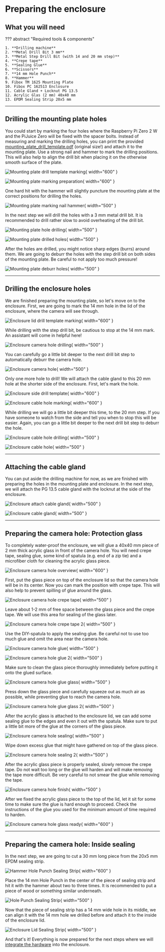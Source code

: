 # Preparing the enclosure

## What you will need

??? abstract "Required tools & components"

    1. **Drilling machine**
    2. **Metal Drill Bit 3 mm**
    3. **Metal Step Drill Bit (with 14 and 20 mm step)**
    4. **Crepe tape**
    5. **Sealing Glue**
    6. **Scissors**
    7. **14 mm Hole Punch**
    8. **Hammer**
    9. Fibox TM 1625 Mounting Plate
    10. Fibox PC 162513 Enclosure
    11. Cable Gland + Locknut PG 13.5
    12. Acrylic Glas (2 mm) 40x40 mm
    13. EPDM Sealing Strip 20x5 mm

---

## Drilling the mounting plate holes

You could start by marking the four holes where the Raspberry Pi Zero 2 W and
the PiJuice Zero will be fixed with the spacer bolts. Instead of measuring and
marking the drilling holes, you can print the provided
[mounting_plate_drill_template.pdf](githublink) (original size!) and attach it
to the mounting plate. Use a strong nail and hammer to mark the drilling
positions. This will also help to align the drill bit when placing it on the
otherwise smooth surface of the plate.

![Mounting plate drill template marking](assets/images/mounting_plate_drill_template+marking.jpg){ width="600" }

![Mounting plate marking preparation](assets/images/mounting_plate_preparation.jpg){ width="600" }

One hard hit with the hammer will slightly puncture the mounting plate at the
correct positions for drilling the holes.

![Mounting plate marking nail hammer](assets/images/mounting_plate_hole_marking.jpg){ width="500" }

In the next step we will drill the holes with a 3 mm metal drill bit. It is
recommended to drill rather slow to avoid overheating of the drill bit.

![Mounting plate hole drilling](assets/images/mounting_plate_hole_drilling.jpg){ width="500" }

![Mounting plate drilled holes](assets/images/mounting_plate_holes.jpg){ width="500" }

After the holes are drilled, you might notice sharp edges (burrs) around them.
We are going to deburr the holes with the step drill bit on both sides of the
mounting plate. Be careful to not apply too much pressure!

![Mounting plate deburr holes](assets/images/mounting_plate_holes_deburr.jpg){ width="500" }

---

## Drilling the enclosure holes

We are finished preparing the mounting plate, so let's move on to the
enclosure. First, we are going to mark the 14 mm hole in the lid of the
enclosure, where the camera will see through.

![Enclosure lid drill template marking](assets/images/enclosure_lid_drill_template+marking.jpg){ width="600" }

While drilling with the step drill bit, be cautious to stop at the 14 mm mark.
An assistant will come in helpful here!

![Enclosure camera hole drilling](assets/images/enclosure_camera_hole_drilling.jpg){ width="500" }

You can carefully go a little bit deeper to the next drill bit step to
automatically deburr the camera hole.

![Enclosure camera hole](assets/images/enclosure_camera_hole.jpg){ width="500" }

Only one more hole to drill! We will attach the cable gland to this 20 mm hole
at the shorter side of the enclosure. First, let's mark the hole.

![Enclosure side drill template](assets/images/enclosure_side_drill_template.png){ width="600" }

![Enclosure cable hole marking](assets/images/enclosure_cable_hole_marking.jpg){ width="600" }

While drilling we will go a little bit deeper this time, to the 20 mm step. If
you have someone to watch from the side and tell you when to stop this will be
easier. Again, you can go a little bit deeper to the next drill bit step to
deburr the hole.

![Enclosure cable hole drilling](assets/images/enclosure_cable_hole_drilling.jpg){ width="500" }

![Enclosure cable hole](assets/images/enclosure_cable_hole.jpg){ width="500" }

---

## Attaching the cable gland

You can put aside the drilling machine for now, as we are finished with
preparing the holes in the mounting plate and enclosure. In the next step, we
will attach the PG 13.5 cable gland with the locknut at the side of the
enclosure.

![Enclosure attach cable gland](assets/images/enclosure_attach_cable_gland.jpg){ width="500" }

![Enclosure cable gland](assets/images/enclosure_cable_gland.jpg){ width="500" }

---

## Preparing the camera hole: Protection glass

To completely water-proof the enclosure, we will glue a 40x40 mm piece of 2 mm
thick acrylic glass in front of the camera hole. You will need crepe tape,
sealing glue, some kind of spatula (e.g. end of a zip tie) and a microfiber
cloth for cleaning the acrylic glass piece.

![Enclosure camera hole overview](assets/images/camera_hole_overview.jpg){ width="600" }

First, put the glass piece on top of the enclosure lid so that the camera hole
will be in its center. Now you can mark the position with crepe tape. This will
also help to prevent spilling of glue around the glass.

![Enclosure camera hole crepe tape](assets/images/camera_hole_crepe_tape.jpg){ width="500" }

Leave about 1-2 mm of free space between the glass piece and the crepe tape. We
will use this area for sealing of the glass later.

![Enclosure camera hole crepe tape 2](assets/images/camera_hole_crepe_tape2.jpg){ width="500" }

Use the DIY-spatula to apply the sealing glue. Be careful not to use too much
glue and omit the area near the camera hole.

![Enclosure camera hole glue](assets/images/camera_hole_glue.jpg){ width="500" }

![Enclosure camera hole glue 2](assets/images/camera_hole_glue2.jpg){ width="500" }

Make sure to clean the glass piece thoroughly immediately before putting it
onto the glued surface.

![Enclosure camera hole glue glass](assets/images/camera_hole_glue_glass.jpg){ width="500" }

Press down the glass piece and carefully squeeze out as much air as possible,
while preventing glue to reach the camera hole.

![Enclosure camera hole glue glass 2](assets/images/camera_hole_glue_glass2.jpg){ width="500" }

After the acrylic glass is attached to the enclosure lid, we can add some
sealing glue to the edges and even it out with the spatula. Make sure to put a
little bit more of the glue at the corners of the glass piece.

![Enclosure camera hole sealing](assets/images/camera_hole_sealing.jpg){ width="500" }

Wipe down excess glue that might have gathered on top of the glass piece.

![Enclosure camera hole sealing 2](assets/images/camera_hole_sealing2.jpg){ width="500" }

After the acrylic glass piece is properly sealed, slowly remove the crepe tape.
Do not wait too long or the glue will harden and will make removing the tape
more difficult. Be very careful to not smear the glue while removing the tape.

![Enclosure camera hole finish](assets/images/camera_hole_finish.jpg){ width="500" }

After we fixed the acrylic glass piece to the top of the lid, let it sit for
some time to make sure the glue is hard enough to proceed. Check the
instructions of the glue you used for the minimum amount of time required to
harden.

![Enclosure camera hole glass ready](assets/images/camera_hole_glass.jpg){ width="600" }

---

## Preparing the camera hole: Inside sealing

In the next step, we are going to cut a 30 mm long piece from the 20x5 mm EPDM
sealing strip.

![Hammer Hole Punch Sealing Strip](assets/images/hammer_holepunch_sealingstrip.jpg){ width="600" }

Place the 14 mm Hole Punch in the center of the piece of sealing strip and hit
it with the hammer about two to three times. It is recommended to put a piece
of wood or something similar underneath.

![Hole Punch Sealing Strip](assets/images/holepunch_sealingstrip.jpg){ width="500" }

Now that the piece of sealing strip has a 14 mm wide hole in its middle, we can
align it with the 14 mm hole we drilled before and attach it to the inside of
the enclosure lid.

![Enclosure Lid Sealing Strip](assets/images/enclosure_lid_sealingstrip.jpg){ width="500" }

And that's it! Everything is now prepared for the next steps where we will
[integrate the hardware](buildinstructions_hardware.md) into the enclosure.

